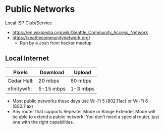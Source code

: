 # Public Networks

Local ISP Club/Service

- https://en.wikipedia.org/wiki/Seattle_Community_Access_Network
- https://seattlecommunitynetwork.org/
    - Run by a Josh from hacker meetup

## Local Internet

| Pixels        | Download      | Upload        |
| ---           | ---           | ---           | 
| Cedar Hall:   | 20 mbps       | 60 mbps       | 
| xfinitywifi:  | 5-15 mbps     | 1-3 mbps      | 

- Most public networks these days use Wi-Fi 5 (802.11ac) or Wi-Fi 6 (802.11ax)
- Any router that supports Repeater Mode or Range Extender Mode will be able to extend a public network. You don’t need a special router, just one with the right capabilities.